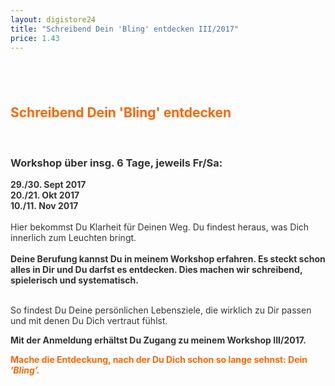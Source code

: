 ```yaml
---
layout: digistore24
title: "Schreibend Dein 'Bling' entdecken III/2017"
price: 1.43
---
```

<h2>&#xA0;</h2>
<h2><span style="color:#ff6600;"><strong>Schreibend Dein &apos;Bling&apos; entdecken</strong></span></h2>
<p>&#xA0;</p>
<h3><span style="color:#333333;">Workshop &#xFC;ber insg. 6 Tage, jeweils Fr/Sa:</span></h3>
<div><strong><span style="color:#333333;">29./30. Sept 2017 </span></strong></div>
<div><strong><span style="color:#333333;">20./21. Okt 2017</span></strong></div>
<div><strong><span style="color:#333333;">10./11.&#xA0;Nov 2017</span></strong></div>
<div>&#xA0;</div>
<div><span style="color:#333333;">Hier bekommst Du&#xA0;Klarheit f&#xFC;r Deinen Weg. Du findest heraus,&#xA0;was Dich innerlich zum Leuchten bringt.</span></div>
<div>&#xA0;</div>
<div><span style="color:#333333;"><strong>Deine Berufung&#xA0;kannst Du in meinem Workshop erfahren. Es steckt schon alles in Dir und Du darfst es entdecken. Dies machen wir schreibend, spielerisch und systematisch. </strong></span></div>
<div>&#xA0;</div>
<p><span style="color:#333333;">So findest Du Deine pers&#xF6;nlichen Lebensziele, die wirklich zu Dir passen und&#xA0;mit denen&#xA0;Du Dich&#xA0;vertraut f&#xFC;hlst.</span></p>
<p><span style="color:#333333;"><strong>Mit der Anmeldung erh&#xE4;ltst Du Zugang zu meinem Workshop III/2017.</strong> </span></p>
<p><span style="color:#333333;"><strong><span style="color:#ff6600;">Mache die Entdeckung, nach der Du Dich schon so lange sehnst: Dein &#x2018;<em>Bling&#x2019;.</em></span></strong></span></p>